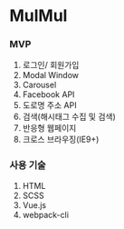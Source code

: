 # MulMul

### MVP
1. 로그인/ 회원가입
2. Modal Window
3. Carousel
4. Facebook API
5. 도로명 주소 API
6. 검색(해시태그 수집 및 검색)
7. 반응형 웹페이지
8. 크로스 브라우징(IE9+)

### 사용 기술
1. HTML
2. SCSS
3. Vue.js
4. webpack-cli